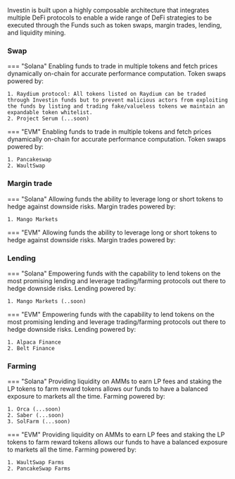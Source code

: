 
Investin is built upon a highly composable architecture that integrates multiple DeFi protocols to enable a wide range of DeFi strategies to be executed through the Funds such as token swaps, margin trades, lending, and liquidity mining.

### Swap
=== "Solana"
    Enabling funds to trade in multiple tokens and fetch prices dynamically on-chain for accurate performance computation. Token swaps powered by:
    
    1. Raydium protocol: All tokens listed on Raydium can be traded through Investin funds but to prevent malicious actors from exploiting the funds by listing and trading fake/valueless tokens we maintain an expandable token whitelist.
    2. Project Serum (...soon) 
 



=== "EVM"
    Enabling funds to trade in multiple tokens and fetch prices dynamically on-chain for accurate performance computation. Token swaps powered by:

    1. Pancakeswap
    2. WaultSwap
   
    



### Margin trade 
=== "Solana"
    Allowing funds the ability to leverage long or short tokens to hedge against downside risks. Margin trades powered by:

    1. Mango Markets



=== "EVM"
    Allowing funds the ability to leverage long or short tokens to hedge against downside risks. Margin trades powered by:

    


### Lending
=== "Solana"
    Empowering funds with the capability to lend tokens on the most promising lending and leverage trading/farming protocols out there to hedge downside risks. Lending powered by:
    
    1. Mango Markets (..soon)



=== "EVM"
    Empowering funds with the capability to lend tokens on the most promising lending and leverage trading/farming protocols out there to hedge downside risks. Lending powered by:
    
    1. Alpaca Finance
    2. Belt Finance
   
    




### Farming
=== "Solana"
    Providing liquidity on AMMs to earn LP fees and staking the LP tokens to farm reward tokens allows our funds to have a balanced exposure to markets all the time. Farming powered by: 
    
    1. Orca (...soon)
    2. Saber (...soon)
    3. SolFarm (...soon)



=== "EVM"
    Providing liquidity on AMMs to earn LP fees and staking the LP tokens to farm reward tokens allows our funds to have a balanced exposure to markets all the time. Farming powered by: 
    
    1. WaultSwap Farms
    2. PancakeSwap Farms
    
